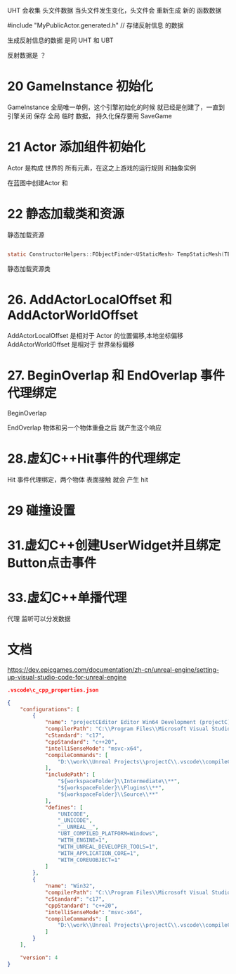 UHT 
会收集 头文件数据
当头文件发生变化，头文件会 重新生成 新的 函数数据

#include "MyPublicActor.generated.h"  // 存储反射信息 的数据

生成反射信息的数据 是同 UHT 和 UBT


反射数据是 ？







# 20 GameInstance 初始化
GameInstance 全局唯一单例，这个引擎初始化的时候 就已经是创建了，一直到引擎关闭
保存 全局 临时 数据， 持久化保存要用 SaveGame



# 21 Actor 添加组件初始化
Actor 是构成 世界的 所有元素，在这之上游戏的运行规则 和抽象实例

在蓝图中创建Actor 和




# 22 静态加载类和资源
静态加载资源  
```C

static ConstructorHelpers::FObjectFinder<UStaticMesh> TempStaticMesh(TEXT("/Script/Engine.StaticMesh'/Game/StarterContent/Shapes/Shape_Cone.Shape_Cone'"));

```
静态加载资源类


# 26. AddActorLocalOffset 和 AddActorWorldOffset

AddActorLocalOffset 是相对于 Actor 的位置偏移,本地坐标偏移
AddActorWorldOffset 是相对于 世界坐标偏移


# 27. BeginOverlap 和 EndOverlap 事件 代理绑定
BeginOverlap

EndOverlap
 物体和另一个物体重叠之后 就产生这个响应 


# 28.虚幻C++Hit事件的代理绑定 
Hit 事件代理绑定，两个物体 表面接触 就会 产生 hit

# 29 碰撞设置



# 31.虚幻C++创建UserWidget并且绑定Button点击事件






# 33.虚幻C++单播代理
代理 监听可以分发数据








# 文档

https://dev.epicgames.com/documentation/zh-cn/unreal-engine/setting-up-visual-studio-code-for-unreal-engine

















```json
.vscode\c_cpp_properties.json

{
    "configurations": [
        {
            "name": "projectCEditor Editor Win64 Development (projectC)",
            "compilerPath": "C:\\Program Files\\Microsoft Visual Studio\\2022\\Community\\VC\\Tools\\MSVC\\14.43.34808\\bin\\Hostx64\\x64\\cl.exe",
            "cStandard": "c17",
            "cppStandard": "c++20",
            "intelliSenseMode": "msvc-x64",
            "compileCommands": [
                "D:\\work\\Unreal Projects\\projectC\\.vscode\\compileCommands_projectC.json"
            ],
			"includePath": [
				"${workspaceFolder}\\Intermediate\\**",
				"${workspaceFolder}\\Plugins\\**",
				"${workspaceFolder}\\Source\\**"
			],
			"defines": [ 
				"UNICODE", 
				"_UNICODE", 
				"__UNREAL__", 
				"UBT_COMPILED_PLATFORM=Windows", 
				"WITH_ENGINE=1", 
				"WITH_UNREAL_DEVELOPER_TOOLS=1", 
				"WITH_APPLICATION_CORE=1", 
				"WITH_COREUOBJECT=1" 
			] 
        },
        {
            "name": "Win32",
            "compilerPath": "C:\\Program Files\\Microsoft Visual Studio\\2022\\Community\\VC\\Tools\\MSVC\\14.43.34808\\bin\\Hostx64\\x64\\cl.exe",
            "cStandard": "c17",
            "cppStandard": "c++20",
            "intelliSenseMode": "msvc-x64",
            "compileCommands": [
                "D:\\work\\Unreal Projects\\projectC\\.vscode\\compileCommands_Default.json"
            ]
        }
    ],

    "version": 4
}

```